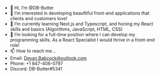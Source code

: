 - 👋 Hi, I’m @DB-Butter
- 👀 I’m interested in developing beauftiful front-end applications that clients and customers love!
- 🌱 I’m currently learning Next.js and Typescript, and honing my React skills and basics (Algorithms, JavaScript, HTML, CSS)
- 💞️ I’m looking for a full-time position where I can develop my programming skills. As a React Specialist I would thrive in a front-end role!
- 📫 How to reach me... 
- Email: Devan.Babcock@outlook.com
- Phone: +1 847-406-0797
- Discord: DB-Butter#5341
